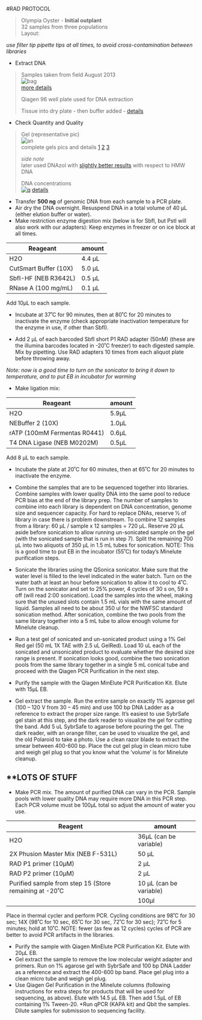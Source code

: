 #RAD PROTOCOL 
>Olympia Oyster - **Initial outplant**    
>32 samples from three populations    
>Layout:


_use filter tip pipette tips at all times, to avoid cross-contamination between libraries_


* Extract DNA

> Samples taken from field August 2013    
> ![bag](http://eagle.fish.washington.edu/cnidarian/skitch/olyo_-_August_2013_outplanting_1A01889A.png)   
> [more details](http://olyo.wikispaces.com/August+2013+outplanting)
> 
> Qiagen 96 well plate used for DNA extraction
> 
> Tissue into dry plate - then buffer added - [details](http://genefish.wikispaces.com/Sam%27s+Working+Notebook+August+-+December+2014#sjw20141014)
> 



* Check Quantity and Quality


> Gel (representative pic)   
> ![an](http://eagle.fish.washington.edu/cnidarian/skitch/sr320_tumblr_com_1A018930.png)   
> complete gels pics and details 
> [1](http://sr320.tumblr.com/post/100190074759) 
> [2](http://sr320.tumblr.com/post/100231194034) 
> [3](http://sr320.tumblr.com/post/100245499294)   
> 
> _side note_     
> later used DNAzol with [slightly better results](http://sr320.tumblr.com/post/101186109739) with respect to HMW DNA 
>
> DNA concentrations   
> [![q](http://eagle.fish.washington.edu/cnidarian/skitch/20141022-GigasRADdnaConcentrations_-_Google_Sheets_1A018BAE.png)](https://docs.google.com/spreadsheets/d/1ikRj2DEvkgIyogSGpl2V_6a64XDUyCSlwdQFO8Qv1no/edit#gid=1025947309) 
> [details](http://genefish.wikispaces.com/Sam%27s+Working+Notebook+August+-+December+2014#sjw20141022)

   
 



* Transfer **500 ng** of genomic DNA from each sample to a PCR plate.  
* Air dry the DNA overnight. Resuspend DNA in a total volume of 40 µL (either elution buffer or water).     
* Make restriction enzyme digestion mix (below is for SbfI, but PstI will also work with our adapters): Keep enzymes in freezer or on ice block at all times.

Reageant   | amount
------------ | ------------- 
H2O			  |	4.4 µL			
CutSmart Buffer (10X)		|	5.0 µL			
SbfI-HF (NEB R3642L)		|	0.5 µL
RNase A (100 mg/mL)			|   0.1 µL		

Add 10µL to each sample.    

* Incubate at 37˚C for 90 minutes, then at 80˚C for 20 minutes to inactivate the enzyme (check appropriate inactivation temperature for the enzyme in use, if other than SbfI).

* Add 2 µL of each barcoded SbfI short P1 RAD adapter (50nM) (these are the illumina barcodes located in -20˚C freezer) to each digested sample. Mix by pipetting.  Use RAD adapters 10 times from each aliquot plate before throwing away. 

_Note:  now is a good time to turn on the sonicator to bring it down to temperature, and to put EB in incubator for warming_

* Make ligation mix:

Reageant   | amount
------------ | ------------- 
H2O			|	5.9µL	
NEBuffer 2 (10X)	|	1.0µL
rATP (100mM Fermentas R0441)  | 0.6µL
T4 DNA Ligase (NEB M0202M)	|	0.5µL		
	
Add 8 µL to each sample.  

* Incubate the plate at 20˚C for 60 minutes, then at 65˚C for 20 minutes to inactivate the enzyme.

* Combine the samples that are to be sequenced together into libraries.  Combine samples with lower quality DNA into the same pool to reduce PCR bias at the end of the library prep. The number of samples to combine into each library is dependent on DNA concentration, genome size and sequencer capacity. For hard to replace DNAs, reserve ½ of library in case there is problem downstream.  To combine 12 samples from a library:  60 µL / sample x 12 samples = 720 µL.  Reserve 20 µL aside before sonication to allow running un-sonicated sample on the gel (with the sonicated sample that is run in step 7).  Split the remaining 700 µL into two aliquots of 350 µL in 1.5 mL tubes for sonication.  NOTE:  This is a good time to put EB in the incubator (55˚C) for today’s Minelute purification steps.
* Sonicate the libraries using the QSonica sonicator.  Make sure that the water level is filled to the level indicated in the water batch.  Turn on the water bath at least an hour before sonication to allow it to cool to 4˚C.  Turn on the sonicator and set to 25% power, 4 cycles of 30 s on, 59 s off (will read 2:00 sonication).  Load the samples into the wheel, making sure that the unused slots contain 1.5 mL vials with the same amount of liquid.  Samples all need to be about 350 ul for the NWFSC standard sonication method.  After sonication, combine the two pools from the same library together into a 5 mL tube to allow enough volume for Minelute cleanup.

* Run a test gel of sonicated and un-sonicated product using a 1% Gel Red gel (50 mL 1X TAE with 2.5 uL GelRed).  Load 10 uL each of the sonicated and unsonicated product to evaluate whether the desired size range is present.  If sonication looks good, combine the two sonication pools from the same library together in a single 5 mL conical tube and proceed with the Qiagen PCR Purification in the next step.
* Purify the sample with the Qiagen MinElute PCR Purification Kit. Elute with 15µL EB.

* Gel extract the sample. Run the entire sample on exactly 1% agarose gel (100 – 120 V from 30 – 45 min) and use 100 bp DNA Ladder as a reference to extract the proper size range. It’s easiest to use SybrSafe gel stain at this step, and the dark reader to visualize the gel for cutting the band.  Add 5 uL SybrSafe to agarose before pouring the gel.  The dark reader, with an orange filter, can be used to visualize the gel, and the old Polaroid to take a photo.  Use a clean razor blade to extract the smear between 400-600 bp.  Place the cut gel plug in clean micro tube and weigh gel plug so that you know what the ‘volume’ is for Minelute cleanup.

**LOTS OF STUFF
---

* Make PCR mix. The amount of purified DNA can vary in the PCR.  Sample pools with lower quality DNA may require more DNA in this PCR step.  Each PCR volume must be 100µL total so adjust the amount of water you use. 

Reagent   | amount
------------ | ------------- 
H2O			|	36µL (can be variable)
2X Phusion Master Mix (NEB F-531L)		|	50 µL 
RAD P1 primer (10µM)  |	 2 µL  
RAD P2 primer (10µM) |	2 µL
Purified sample from step 15 (Store remaining at -20˚C | 10 µL (can be variable) 
      | 100µl


Place in thermal cycler and perform PCR. Cycling conditions are 98˚C for 30 sec; 14X {98˚C for 10 sec, 65˚C for 30 sec, 72˚C for 30 sec}; 72˚C for 5 minutes; hold at 10˚C.  NOTE:  fewer (as few as 12 cycles) cycles of PCR are better to avoid PCR artifacts in the libraries.

* Purify the sample with Qiagen MinElute PCR Purification Kit. Elute with 20µL EB.
* Gel extract the sample to remove the low molecular weight adapter and primers. Run on 1% agarose gel with SybrSafe and 100 bp DNA Ladder as a reference and extract the 400-600 bp band. Place gel plug into a clean micro tube and weigh gel plug.
* Use Qiagen Gel Purification in the Minelute columns (following instructions for extra steps for products that will be used for sequencing, as above). Elute with 14.5 µL EB. Then add 1.5µL of EB containing 1% Tween-20.
*Run qPCR (KAPA kit) and Qbit the samples. Dilute samples for submission to sequencing facility.
